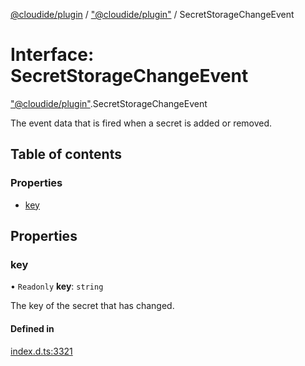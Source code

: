 [@cloudide/plugin](../README.md) / ["@cloudide/plugin"](../modules/_cloudide_plugin_.md) / SecretStorageChangeEvent

# Interface: SecretStorageChangeEvent

["@cloudide/plugin"](../modules/_cloudide_plugin_.md).SecretStorageChangeEvent

The event data that is fired when a secret is added or removed.

## Table of contents

### Properties

- [key](cloudide_plugin_.SecretStorageChangeEvent.md#key)

## Properties

### key

• `Readonly` **key**: `string`

The key of the secret that has changed.

#### Defined in

[index.d.ts:3321](https://github.com/shuyaqian/cloudide-plugin-api/blob/26b31b9/index.d.ts#L3321)
